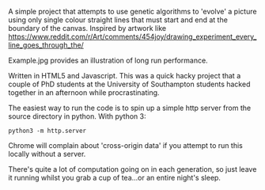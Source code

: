 A simple project that attempts to use genetic algorithms to 'evolve' a picture using only single colour straight lines that must start and end at the boundary of the canvas. Inspired by artwork like https://www.reddit.com/r/Art/comments/454joy/drawing_experiment_every_line_goes_through_the/

Example.jpg provides an illustration of long run performance.

Written in HTML5 and Javascript. This was a quick hacky project that a couple of PhD students at the University of Southampton students hacked together in an afternoon while procrastinating.

The easiest way to run the code is to spin up a simple http server from the source directory in python. With python 3:

~~~~
python3 -m http.server
~~~~

Chrome will complain about 'cross-origin data' if you attempt to run this locally without a server.

There's quite a lot of computation going on in each generation, so just leave it running whilst you grab a cup of tea...or an entire night's sleep.
